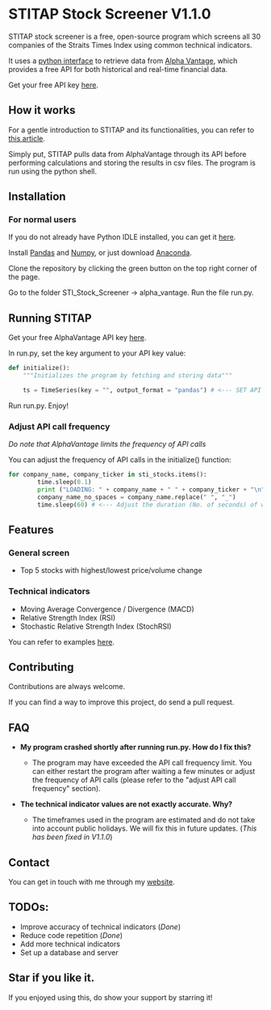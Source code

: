 # STITAP Stock Screener V1.1.0

STITAP stock screener is a free, open-source program which screens all 30 companies of the Straits Times Index using common technical indicators.

It uses a [python interface](https://github.com/RomelTorres/alpha_vantage) to retrieve data from [Alpha Vantage](https://www.alphavantage.co/), which provides a free API for both historical and real-time financial data.

Get your free API key [here](https://www.alphavantage.co/support/#api-key).

## How it works

For a gentle introduction to STITAP and its functionalities, you can refer to [this article](http://www.leeweimin.com/2018/07/19/programming-your-free-singapore-stock-screener/).

Simply put, STITAP pulls data from AlphaVantage through its API before performing calculations and storing the results in csv files. The program is run using the python shell.

## Installation

### For normal users

If you do not already have Python IDLE installed, you can get it [here](https://www.python.org/getit/).

Install [Pandas](https://pandas.pydata.org/getpandas.html) and [Numpy](https://sourceforge.net/projects/numpy/), or just download [Anaconda](https://www.anaconda.com/download/).

Clone the repository by clicking the green button on the top right corner of the page.

Go to the folder STI_Stock_Screener -> alpha_vantage. Run the file run.py.

## Running STITAP

Get your free AlphaVantage API key [here](https://www.alphavantage.co/support/#api-key).

In run.py, set the key argument to your API key value:

```python
def initialize():
	"""Initializes the program by fetching and storing data"""

	ts = TimeSeries(key = "", output_format = "pandas") # <--- SET API KEY HERE
```

Run run.py. Enjoy!

### Adjust API call frequency

*Do note that AlphaVantage limits the frequency of API calls*

You can adjust the frequency of API calls in the initialize() function:

```python
for company_name, company_ticker in sti_stocks.items():
		time.sleep(0.1)
		print ("LOADING: " + company_name + " " + company_ticker + "\n")
		company_name_no_spaces = company_name.replace(" ", "_")
		time.sleep(60) # <--- Adjust the duration (No. of seconds) of waiting time between each API call here
```

## Features

### General screen

* Top 5 stocks with highest/lowest price/volume change

### Technical indicators

* Moving Average Convergence / Divergence (MACD)
* Relative Strength Index (RSI)
* Stochastic Relative Strength Index (StochRSI)

You can refer to examples [here](http://www.leeweimin.com/2018/07/19/programming-your-free-singapore-stock-screener/).

## Contributing

Contributions are always welcome.

If you can find a way to improve this project, do send a pull request.

## FAQ

* **My program crashed shortly after running run.py. How do I fix this?**

  * The program may have exceeded the API call frequency limit. You can either restart the program after waiting a few minutes or adjust the frequency of API calls (please refer to the "adjust API call frequency" section).

* **The technical indicator values are not exactly accurate. Why?**

	 * The timeframes used in the program are estimated and do not take into account public holidays. We will fix this in future updates. (*This has been fixed in V1.1.0*)

## Contact

You can get in touch with me through my [website](http://www.leeweimin.com/contact/).

## TODOs:
* Improve accuracy of technical indicators (*Done*)
* Reduce code repetition (*Done*)
* Add more technical indicators
* Set up a database and server

## Star if you like it.
If you enjoyed using this, do show your support by starring it!
